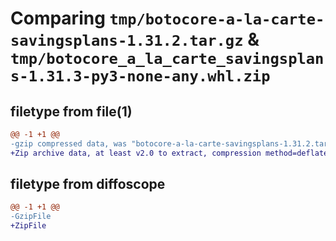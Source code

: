 # Comparing `tmp/botocore-a-la-carte-savingsplans-1.31.2.tar.gz` & `tmp/botocore_a_la_carte_savingsplans-1.31.3-py3-none-any.whl.zip`

## filetype from file(1)

```diff
@@ -1 +1 @@
-gzip compressed data, was "botocore-a-la-carte-savingsplans-1.31.2.tar", last modified: Wed Jul 12 01:45:00 2023, max compression
+Zip archive data, at least v2.0 to extract, compression method=deflate
```

## filetype from diffoscope

```diff
@@ -1 +1 @@
-GzipFile
+ZipFile
```

